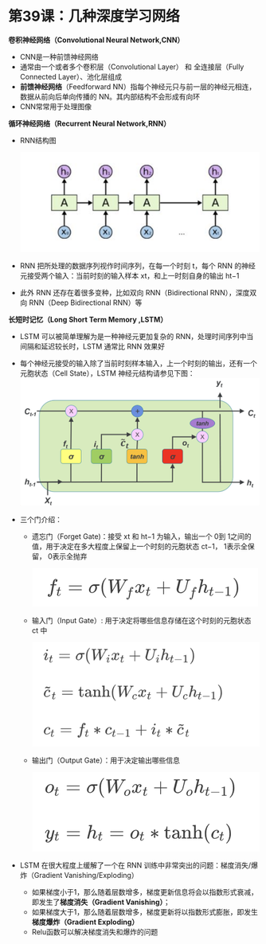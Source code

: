 # 第39课：几种深度学习网络

**卷积神经网络（Convolutional  Neural Network,CNN）**

* CNN是一种前馈神经网络
* 通常由一个或者多个卷积层（Convolutional Layer） 和 全连接层（Fully Connected Layer）、池化层组成
* **前馈神经网络**（Feedforward NN）指每个神经元只与前一层的神经元相连，数据从前向后单向传播的 NN。其内部结构不会形成有向环
* CNN常常用于处理图像

**循环神经网络（Recurrent Neural Network,RNN）**

* RNN结构图

  ![image-20190104192007142](../img/image-20190104192007142-6600807.png)

* RNN 把所处理的数据序列视作时间序列，在每一个时刻 t，每个 RNN 的神经元接受两个输入：当前时刻的输入样本 xt，和上一时刻自身的输出 ht−1

* 此外 RNN 还存在着很多变种，比如双向 RNN（Bidirectional RNN），深度双向 RNN（Deep Bidirectional RNN）等

**长短时记忆（Long Short Term Memory ,LSTM）**

* LSTM 可以被简单理解为是一种神经元更加复杂的 RNN，处理时间序列中当间隔和延迟较长时，LSTM 通常比 RNN 效果好

* 每个神经元接受的输入除了当前时刻样本输入，上一个时刻的输出，还有一个元胞状态（Cell State），LSTM 神经元结构请参见下图：![image-20190104192447828](../img/image-20190104192447828-6601087.png)

* 三个门介绍：

  * 遗忘门（Forget Gate)：接受 xt 和  ht−1 为输入，输出一个  0到 1之间的值，用于决定在多大程度上保留上一个时刻的元胞状态 ct−1， 1表示全保留，  0表示全抛弃 

    ![image-20190104192723206](../img/image-20190104192723206-6601243.png)

  * 输入门（Input Gate）: 用于决定将哪些信息存储在这个时刻的元胞状态  ct 中

    ![image-20190104192753797](../img/image-20190104192753797-6601273.png)

  * 输出门（Output Gate）：用于决定输出哪些信息

    ![image-20190104192705374](../img/image-20190104192705374-6601225.png)

* LSTM 在很大程度上缓解了一个在 RNN 训练中非常突出的问题：梯度消失/爆炸（Gradient Vanishing/Exploding）

  * 如果梯度小于1，那么随着层数增多，梯度更新信息将会以指数形式衰减，即发生了**梯度消失（Gradient Vanishing）**；
  * 如果梯度大于1，那么随着层数增多，梯度更新将以指数形式膨胀，即发生**梯度爆炸（Gradient Exploding）**
  * Relu函数可以解决梯度消失和爆炸的问题







